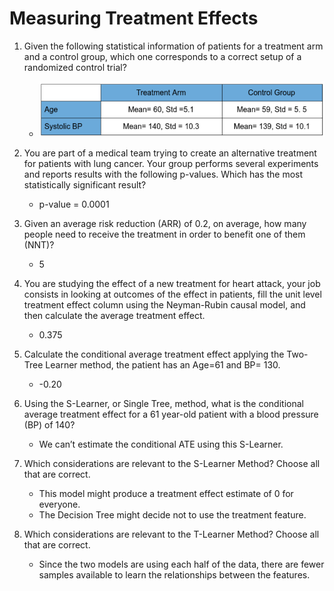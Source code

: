 # Measuring Treatment Effects

1. Given the following statistical information of patients for a treatment arm and a control group, which one corresponds to a correct setup of a randomized control trial?
   - ![Image](C3W1.png)

2. You are part of a medical team trying to create an alternative treatment for patients with lung cancer. Your group performs several experiments and reports results with the following p-values. Which has the most statistically significant result?
   - p-value = 0.0001

3. Given an average risk reduction (ARR) of 0.2, on average, how many people need to receive the treatment in order to benefit one of them (NNT)?
   - 5

4. You are studying the effect of a new treatment for heart attack, your job consists in looking at outcomes of the effect in patients, fill the unit level treatment effect column using the Neyman-Rubin causal model, and then calculate the average treatment effect.
   - 0.375

5. Calculate the conditional average treatment effect applying the Two-Tree Learner method, the patient has an Age=61 and BP= 130.
   - -0.20

6. Using the S-Learner, or Single Tree, method, what is the conditional average treatment effect for a 61 year-old patient with a blood pressure (BP) of 140?
   - We can’t estimate the conditional ATE using this S-Learner. 

7. Which considerations are relevant to the S-Learner Method? Choose all that are correct.
   - This model might produce a treatment effect estimate of 0 for everyone. 
   - The Decision Tree might decide not to use the treatment feature.

8. Which considerations are relevant to the T-Learner Method? Choose all that are correct.
   - Since the two models are using each half of the data, there are fewer samples available to learn the relationships between the features.
